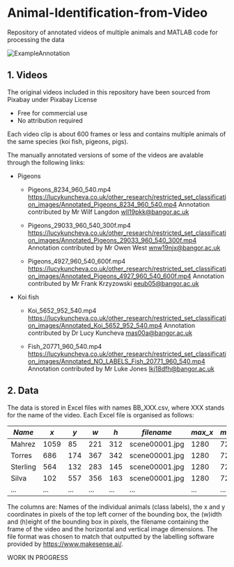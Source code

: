 # Animal-Identification-from-Video
Repository of annotated videos of multiple animals and MATLAB code for processing the data

![ExampleAnnotation](https://user-images.githubusercontent.com/18727206/138719482-354c4c32-b282-4d69-8a04-cd5851bae687.jpg)


## 1. Videos
The original videos included in this repository have been sourced from Pixabay under Pixabay License
* Free for commercial use
* No attribution required

Each video clip is about 600 frames or less and contains multiple animals of the same species (koi fish, pigeons, pigs). 

The manually annotated versions of some of the videos are avalable through the following links:

* Pigeons

    - Pigeons_8234_960_540.mp4 https://lucykuncheva.co.uk/other_research/restricted_set_classification_images/Annotated_Pigeons_8234_960_540.mp4
    Annotation contributed by Mr Wilf Langdon wll19pkk@bangor.ac.uk
    
    - Pigeons_29033_960_540_300f.mp4 https://lucykuncheva.co.uk/other_research/restricted_set_classification_images/Annotated_Pigeons_29033_960_540_300f.mp4
    Annotation contributed by Mr Owen West wnw19njx@bangor.ac.uk 
    
    - Pigeons_4927_960_540_600f.mp4 https://lucykuncheva.co.uk/other_research/restricted_set_classification_images/Annotated_Pigeons_4927_960_540_600f.mp4
    Annotation contributed by Mr Frank Krzyzowski eeub05@bangor.ac.uk 
    
* Koi fish

    - Koi_5652_952_540.mp4 https://lucykuncheva.co.uk/other_research/restricted_set_classification_images/Annotated_Koi_5652_952_540.mp4
    Annotation contributed by Dr Lucy Kuncheva mas00a@bangor.ac.uk
    
    - Fish_20771_960_540.mp4 https://lucykuncheva.co.uk/other_research/restricted_set_classification_images/Annotated_NO_LABELS_Fish_20771_960_540.mp4
    Annotation contributed by Mr Luke Jones lkj18dfh@bangor.ac.uk

## 2. Data
The data is stored in Excel files with names BB_XXX.csv, where XXX stands for the name of the video. Each Excel file is organised as follows:

*Name*    |     *x*  |  *y*   |   *w*  |  *h*  |  *filename*   |   *max_x* |  *max_y*
--------|--------|------|------|-----|-------------|--------|-------
Mahrez	 |   1059|	  85|   221|	312|	scene00001.jpg	|1280|	720
Torres	 |   686 |	 174|   367|	342|	scene00001.jpg	|1280|	720
Sterling |	564	 |   132|   283|	145|	scene00001.jpg	|1280|	720
Silva    |	102	 |   557|   356|	163|	scene00001.jpg	|1280|	720
... | ... | ... | ... | ... | ... | ... | ... |

The columns are: Names of the individual animals (class labels), the x and y coordinates in pixels of the top left corner of the bounding box, the (w)idth and (h)eight of the bounding box in pixels, the filename containing the frame of the video and the horizontal and vertical image dimensions. The file format was chosen to match that outputted by the labelling software provided by https://www.makesense.ai/.

WORK IN PROGRESS

